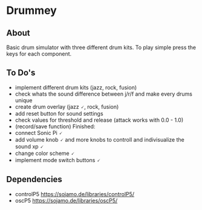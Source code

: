 # Drummey

## About
Basic drum simulator with three different drum kits. To play simple press the keys for each component.

## To Do's
- implement different drum kits (jazz, rock, fusion)
- check whats the sound difference between j/r/f and make every drums unique
- create drum overlay (jazz 🗸, rock, fusion)
- add reset button for sound settings
- check values for threshold and release (attack works with 0.0 - 1.0)
- (record/save function)
Finished:
- connect Sonic Pi 🗸
- add volume knob 🗸 and more knobs to controll and indivisualize the sound xp 🗸
- change color scheme 🗸
- implement mode switch buttons 🗸

## Dependencies
- controlP5 https://sojamo.de/libraries/controlP5/
- oscP5 https://sojamo.de/libraries/oscP5/

